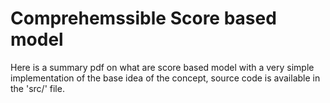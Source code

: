 # Comprehemssible Score based model 

Here is a summary pdf on what are score based model with a very simple implementation of the base idea of the concept, source code is available in the 'src/' file.

